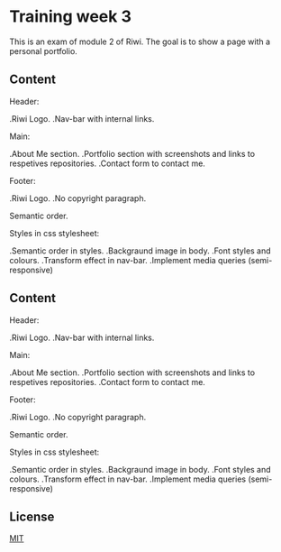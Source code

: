 
# Training week 3

This is an exam of module 2 of Riwi. The goal is to show a page with a personal portfolio.


## Content
Header:

.Riwi Logo.
.Nav-bar with internal links.

Main:

.About Me section.
.Portfolio section with screenshots and links to respetives repositories.
.Contact form to contact me.

Footer:

.Riwi Logo.
.No copyright paragraph.

Semantic order.

Styles in css stylesheet:

.Semantic order in styles.
.Backgraund image in body.
.Font styles and colours.
.Transform effect in nav-bar.
.Implement media queries (semi-responsive)

## Content
Header:

.Riwi Logo.
.Nav-bar with internal links.

Main:

.About Me section.
.Portfolio section with screenshots and links to respetives repositories.
.Contact form to contact me.

Footer:

.Riwi Logo.
.No copyright paragraph.

Semantic order.

Styles in css stylesheet:

.Semantic order in styles.
.Backgraund image in body.
.Font styles and colours.
.Transform effect in nav-bar.
.Implement media queries (semi-responsive)

## License

[MIT](https://choosealicense.com/licenses/mit/)

